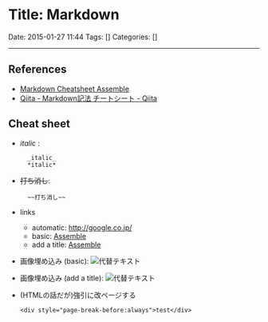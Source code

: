 # Title: Markdown

Date: 2015-01-27 11:44
Tags: []
Categories: []

<!-- toc -->

---

## References

- [Markdown Cheatsheet Assemble](http://assemble.io/docs/Cheatsheet-Markdown.html)
- [Qiita - Markdown記法 チートシート - Qiita](http://qiita.com/Qiita/items/c686397e4a0f4f11683d)

## Cheat sheet

- _italic_ :

        _italic_
        *italic*

- ~~打ち消し~~:

        ~~打ち消し~~

- links
    - automatic:
        <http://google.co.jp/>
    - basic:
        [Assemble](http://google.co.jp/)
    - add a title:
        [Assemble](http://google.co.jp/ "title!")
- 画像埋め込み (basic):
    ![代替テキスト](画像のURL)
- 画像埋め込み (add a title):
    ![代替テキスト](画像のURL "画像タイトル")
- (HTMLの話だが)強引に改ページする

    ```<div style="page-break-before:always">test</div>```
